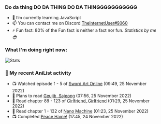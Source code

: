 ### Do da thing DO DA THING DO DA THINGGGGGGGGGGG

<!-- **TheInternetUser0/TheInternetUser0** is a ✨ _special_ ✨ repository because its `README.md` (this file) appears on your GitHub profile. -->


- 🌱 I’m currently learning JavaScript
- 📫 You can contact me on Discord [TheInternetUser#9060](https://discord.com/users/534117072796385300)
- ⚡ Fun fact: 80% of the Fun fact is neither a fact nor fun. _Statistics by me 😎_

### What I'm doing right now:
![Stats](https://discord.c99.nl/widget/theme-3/534117072796385300.png)

### 🌸 My recent AniList activity

<!-- ANILIST_ACTIVITY:start -->

-   📺 Watched episode 1 - 5 of [Sword Art Online](https://anilist.co/anime/11757) (09:49, 25 November 2022)
-   📖 Plans to read [Geujib, Sajeong](https://anilist.co/manga/86698) (07:56, 25 November 2022)
-   📖 Read chapter 88 - 123 of [Girlfriend, Girlfriend](https://anilist.co/manga/116266) (01:29, 25 November 2022)
-   📖 Read chapter 1 - 132 of [Nano Machine](https://anilist.co/manga/120980) (01:23, 25 November 2022)
-   📺 Completed [Peace Hame!](https://anilist.co/anime/13057) (17:45, 24 November 2022)

<!-- ANILIST_ACTIVITY:end -->
